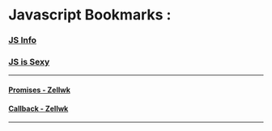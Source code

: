 # Javascript Bookmarks :

### [JS Info](https://javascript.info/)
### [JS is Sexy](http://javascriptissexy.com/)


---

#### [Promises - Zellwk](https://zellwk.com/blog/js-promises/)
#### [Callback - Zellwk](https://zellwk.com/blog/callbacks/)

---

